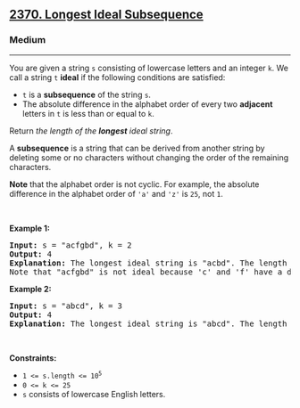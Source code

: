 <h2><a href="https://leetcode.com/problems/longest-ideal-subsequence/">2370. Longest Ideal Subsequence</a></h2><h3>Medium</h3><hr><div bis_skin_checked="1"><p>You are given a string <code>s</code> consisting of lowercase letters and an integer <code>k</code>. We call a string <code>t</code> <strong>ideal</strong> if the following conditions are satisfied:</p>

<ul>
	<li><code>t</code> is a <strong>subsequence</strong> of the string <code>s</code>.</li>
	<li>The absolute difference in the alphabet order of every two <strong>adjacent</strong> letters in <code>t</code> is less than or equal to <code>k</code>.</li>
</ul>

<p>Return <em>the length of the <strong>longest</strong> ideal string</em>.</p>

<p>A <strong>subsequence</strong> is a string that can be derived from another string by deleting some or no characters without changing the order of the remaining characters.</p>

<p><strong>Note</strong> that the alphabet order is not cyclic. For example, the absolute difference in the alphabet order of <code>'a'</code> and <code>'z'</code> is <code>25</code>, not <code>1</code>.</p>

<p>&nbsp;</p>
<p><strong class="example">Example 1:</strong></p>

<pre><strong>Input:</strong> s = "acfgbd", k = 2
<strong>Output:</strong> 4
<strong>Explanation:</strong> The longest ideal string is "acbd". The length of this string is 4, so 4 is returned.
Note that "acfgbd" is not ideal because 'c' and 'f' have a difference of 3 in alphabet order.</pre>

<p><strong class="example">Example 2:</strong></p>

<pre><strong>Input:</strong> s = "abcd", k = 3
<strong>Output:</strong> 4
<strong>Explanation:</strong> The longest ideal string is "abcd". The length of this string is 4, so 4 is returned.
</pre>

<p>&nbsp;</p>
<p><strong>Constraints:</strong></p>

<ul>
	<li><code>1 &lt;= s.length &lt;= 10<sup>5</sup></code></li>
	<li><code>0 &lt;= k &lt;= 25</code></li>
	<li><code>s</code> consists of lowercase English letters.</li>
</ul>
</div>